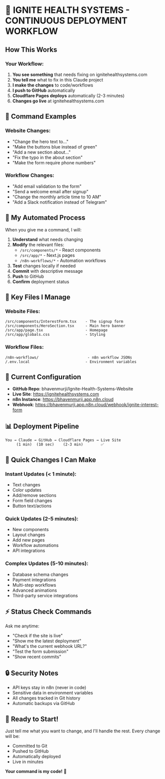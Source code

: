 # 🔄 IGNITE HEALTH SYSTEMS - CONTINUOUS DEPLOYMENT WORKFLOW

## How This Works

### Your Workflow:
1. **You see something** that needs fixing on ignitehealthsystems.com
2. **You tell me** what to fix in this Claude project
3. **I make the changes** to code/workflows
4. **I push to GitHub** automatically
5. **Cloudflare Pages deploys** automatically (2-3 minutes)
6. **Changes go live** at ignitehealthsystems.com

## 🎯 Command Examples

### Website Changes:
- "Change the hero text to..."
- "Make the buttons blue instead of green"
- "Add a new section about..."
- "Fix the typo in the about section"
- "Make the form require phone numbers"

### Workflow Changes:
- "Add email validation to the form"
- "Send a welcome email after signup"
- "Change the monthly article time to 10 AM"
- "Add a Slack notification instead of Telegram"

## 🚀 My Automated Process

When you give me a command, I will:

1. **Understand** what needs changing
2. **Modify** the relevant files:
   - `/src/components/*` - React components
   - `/src/app/*` - Next.js pages
   - `/n8n-workflows/*` - Automation workflows
3. **Test** changes locally if needed
4. **Commit** with descriptive message
5. **Push** to GitHub
6. **Confirm** deployment status

## 📁 Key Files I Manage

### Website Files:
```
/src/components/InterestForm.tsx    - The signup form
/src/components/HeroSection.tsx     - Main hero banner
/src/app/page.tsx                   - Homepage
/src/app/globals.css                - Styling
```

### Workflow Files:
```
/n8n-workflows/                      - n8n workflow JSONs
/.env.local                         - Environment variables
```

## 🔧 Current Configuration

- **GitHub Repo**: bhavenmurji/Ignite-Health-Systems-Website
- **Live Site**: https://ignitehealthsystems.com
- **n8n Instance**: https://bhavenmurji.app.n8n.cloud
- **Webhook**: https://bhavenmurji.app.n8n.cloud/webhook/ignite-interest-form

## 📊 Deployment Pipeline

```
You → Claude → GitHub → Cloudflare Pages → Live Site
     (1 min)  (10 sec)    (2-3 min)        ✅
```

## 🎨 Quick Changes I Can Make

### Instant Updates (< 1 minute):
- Text changes
- Color updates
- Add/remove sections
- Form field changes
- Button text/actions

### Quick Updates (2-5 minutes):
- New components
- Layout changes
- Add new pages
- Workflow automations
- API integrations

### Complex Updates (5-10 minutes):
- Database schema changes
- Payment integrations
- Multi-step workflows
- Advanced animations
- Third-party service integrations

## ⚡ Status Check Commands

Ask me anytime:
- "Check if the site is live"
- "Show me the latest deployment"
- "What's the current webhook URL?"
- "Test the form submission"
- "Show recent commits"

## 🔒 Security Notes

- API keys stay in n8n (never in code)
- Sensitive data in environment variables
- All changes tracked in Git history
- Automatic backups via GitHub

## 🎯 Ready to Start!

Just tell me what you want to change, and I'll handle the rest. Every change will be:
- Committed to Git
- Pushed to GitHub
- Automatically deployed
- Live in minutes

**Your command is my code!** 🚀